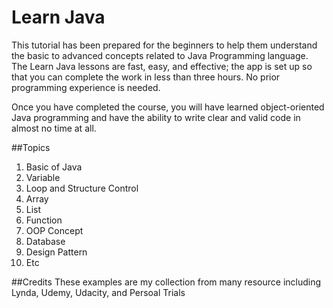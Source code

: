 # Learn Java
This tutorial has been prepared for the beginners to help them understand the basic to advanced concepts related to Java Programming language.
The Learn Java lessons are fast, easy, and effective; the app is set up so that you can complete the work in less than three hours. No prior programming experience is needed.

Once you have completed the course, you will have learned object-oriented Java programming and have the ability to write clear and valid code in almost no time at all.

##Topics
1. Basic of Java
2. Variable
3. Loop and Structure Control
4. Array
5. List
6. Function
7. OOP Concept
8. Database
9. Design Pattern
10. Etc


##Credits
These examples are my collection from many resource including Lynda, Udemy, Udacity, and Persoal Trials 
